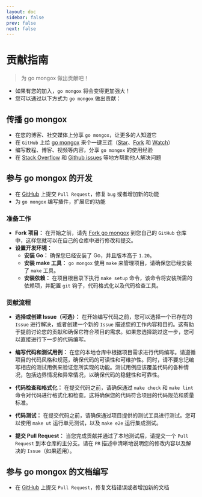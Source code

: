 ```yaml
---
layout: doc
sidebar: false
prev: false
next: false
---
```

# 贡献指南
> 为 go mongox 做出贡献吧！
- 如果有您的加入，`go mongox` 将会变得更加强大！
- 您可以通过以下方式为 `go mongox` 做出贡献：

## 传播 go mongox
- 在您的博客、社交媒体上分享 `go mongox`，让更多的人知道它
- 在 `GitHub` 上给 [go mongox](https://github.com/chenmingyong0423/go-mongox) 来个一键三连（[Star](https://github.com/chenmingyong0423/go-mongox/stargazers)、[Fork](https://github.com/chenmingyong0423/go-mongox/network/members) 和 [Watch](https://github.com/chenmingyong0423/go-mongox/watchers)）
- 编写教程、博客、视频等内容，分享 `go mongox` 的使用经验
- 在 [Stack Overflow](https://stackoverflow.com/questions/tagged/go-mongox) 和 [Github issues](https://github.com/chenmingyong0423/go-mongox/issues) 等地方帮助他人解决问题

## 参与 go mongox 的开发
- 在 [GitHub](https://github.com/chenmingyong0423/go-mongox/pulls) 上提交 `Pull Request`，修复 `bug` 或者增加新的功能
- 为 `go mongox` 编写插件，扩展它的功能

### 准备工作
- **Fork 项目：** 在开始之前，请先 [Fork go mongox](https://github.com/chenmingyong0423/go-mongox/fork) 到您自己的 `GitHub` 仓库中，这样您就可以在自己的仓库中进行修改和提交。
- **设置开发环境：**
    - **安装 Go：** 确保您已经安装了 Go，并且版本高于 `1.20`。
    - **安装 make 工具：** `go mongox` 使用 `make` 来管理项目，请确保您已经安装了 `make` 工具。
    - **安装依赖：** 在项目根目录下执行 `make setup` 命令，该命令将安装所需的依赖项，并配置 `git` 钩子，代码格式化以及代码检查工具。
### 贡献流程

- **选择或创建 Issue（可选）：** 在开始编写代码之前，您可以选择一个已存在的 `Issue` 进行解决，或者创建一个新的 `Issue` 描述您的工作内容和目的。这有助于提前讨论您的贡献和确保它符合项目的需求。如果您选择跳过这一步，您可以直接进行下一步的代码编写。

- **编写代码和测试用例：** 在您的本地仓库中根据项目需求进行代码编写。请遵循项目的代码风格和规范，确保代码的可读性和可维护性。同时，请不要忘记编写相应的测试用例来验证您所实现的功能。测试用例应该覆盖代码的各种情况，包括边界情况和异常情况，以确保代码的稳健性和可靠性。

- **代码检查和格式化：** 在提交代码之前，请确保通过 `make check` 和 `make lint` 命令对代码进行格式化和检查。这将确保您的代码符合项目的代码规范和质量标准。

- **代码测试：** 在提交代码之前，请确保通过项目提供的测试工具进行测试。您可以使用 `make ut` 运行单元测试，以及 `make e2e` 运行集成测试。

- **提交 Pull Request：** 当您完成贡献并通过了本地测试后，请提交一个 `Pull Request` 到本仓库的主分支。请在 `PR` 描述中清晰地说明您的修改内容以及解决的 `Issue`（如果适用）。


## 参与 go mongox 的文档编写
- 在 [GitHub](https://github.com/chenmingyong0423/go-mongox-doc/pulls) 上提交 `Pull Request`，修复文档错误或者增加新的文档
